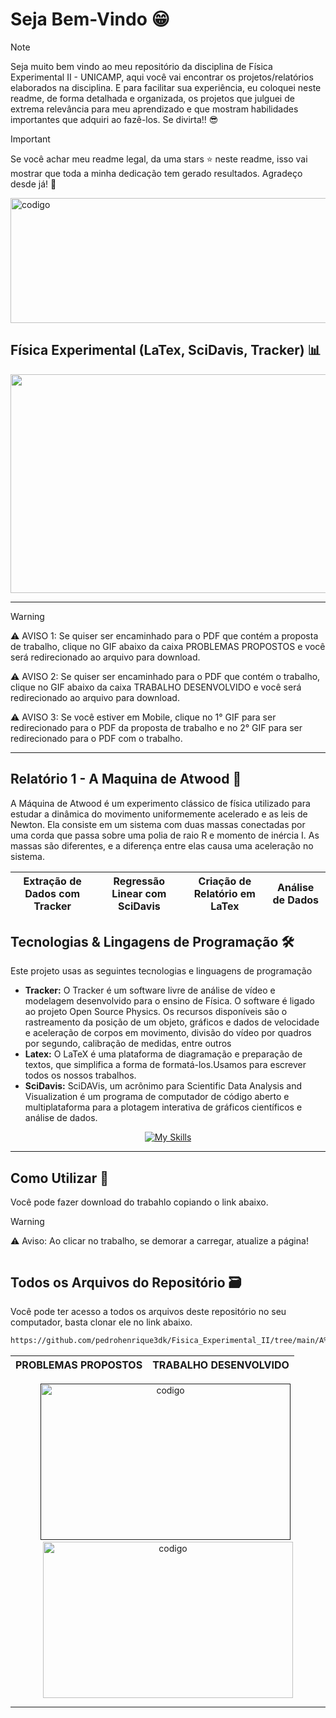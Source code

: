 # Seja Bem-Vindo 😁


> [!NOTE]
> Seja muito bem vindo ao meu repositório da disciplina de Física Experimental II - UNICAMP, aqui você vai encontrar os projetos/relatórios elaborados na disciplina. E para facilitar sua experiência, eu coloquei neste readme, 
>  de forma detalhada e organizada, os projetos que julguei de extrema relevância para meu aprendizado e que mostram habilidades importantes que adquiri ao fazê-los. Se divirta!! 😎

>[!IMPORTANT]
> Se você achar meu readme legal, da uma stars ⭐ neste readme, isso vai mostrar que toda a minha dedicação tem gerado resultados. Agradeço desde já! 🤝




<img src="https://github.com/user-attachments/assets/16a79a0e-238e-403f-b7e0-84c770e0d202" alt = "codigo" width="1200" height="200">


## Física Experimental (LaTex, SciDavis, Tracker) 📊

<div align='center'>


<img src="https://github.com/user-attachments/assets/32ec9c68-804e-491a-9f67-e8bd9478e6bb" alt = "codigo" width="1200" height="350">

</div>

___

> [!WARNING]
>⚠️ AVISO 1: Se quiser ser encaminhado para o PDF que contém a proposta de trabalho, clique no GIF abaixo da caixa PROBLEMAS PROPOSTOS e você será redirecionado ao arquivo para download.&nbsp;
>
> ⚠️ AVISO 2: Se quiser ser encaminhado para o PDF que contém o trabalho, clique no GIF abaixo da caixa TRABALHO DESENVOLVIDO e você será redirecionado ao arquivo para download.&nbsp;
>
> ⚠️ AVISO 3: Se você estiver em Mobile, clique no 1° GIF para ser redirecionado para o PDF da proposta de trabalho e no 2° GIF para ser redirecionado para o PDF com o trabalho.

___

## Relatório 1 - A Maquina de Atwood 📄

A Máquina de Atwood é um experimento clássico de física utilizado para estudar a dinâmica do movimento uniformemente acelerado e as leis de Newton. Ela consiste em um sistema com duas massas  conectadas por uma corda que passa sobre uma polia de raio R e momento de inércia I. As massas são diferentes, e a diferença entre elas causa uma aceleração no sistema.

|Extração de Dados com Tracker |Regressão Linear com SciDavis | Criação de Relatório em LaTex | Análise de Dados |
|-------------------|------------------------------------------------------------|--------------------|-----------------------------------|

## Tecnologias & Lingagens de Programação 🛠️ 

Este projeto usas as seguintes tecnologias e linguagens de programação
* <strong>Tracker:</strong> O Tracker é um software livre de análise de vídeo e modelagem desenvolvido para o ensino de Física. O software é ligado ao projeto Open Source Physics. Os recursos disponíveis são o rastreamento da posição de um objeto, gráficos e dados de velocidade e aceleração de corpos em movimento, divisão do vídeo por quadros por segundo, calibração de medidas, entre outros
* <strong>Latex:</strong> O LaTeX é uma plataforma de diagramação e preparação de textos, que simplifica a forma de formatá-los.Usamos para escrever todos os nossos trabalhos.
* <strong>SciDavis:</strong> SciDAVis, um acrônimo para Scientific Data Analysis and Visualization é um programa de computador de código aberto e multiplataforma para a plotagem interativa de gráficos científicos e análise de dados. 

<div align="center">
 
[![My Skills](https://skillicons.dev/icons?i=octave,latex)](https://skillicons.dev)

</div>

---

## Como Utilizar 🚀
Você pode fazer download do trabahlo copiando o link abaixo.
>[!WARNING]
> ⚠️ Aviso: Ao clicar no trabalho, se demorar a carregar, atualize a página!


```bash

```
## Todos os Arquivos do Repositório 🗃️
Você pode ter acesso a todos os arquivos deste repositório no seu computador, basta clonar ele no link abaixo.

```bash
https://github.com/pedrohenrique3dk/Fisica_Experimental_II/tree/main/A%20M%C3%A1quina%20de%20Atwood
```

</div>



<div align='center'>



| PROBLEMAS PROPOSTOS|TRABALHO DESENVOLVIDO|
|---------------------------------------------|--------------------------------------------------|

<a href=""><img src="" alt = "codigo" width="400" height="250" max-width = 100%></a>&nbsp;&nbsp; <a href="https://github.com/pedrohenrique3dk/Fisica_Experimental_II/blob/main/A%20M%C3%A1quina%20de%20Atwood/1__Relat%C3%B3rio_F_259.pdf"><img src="" alt = "codigo" width="400" height="250" max-width=100%></a>

</div>

---
